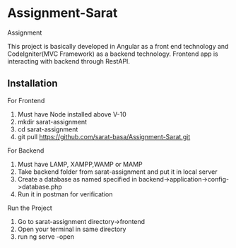 # Assignment-Sarat

Assignment

This project is basically developed in Angular as a front end technology and CodeIgniter(MVC Framework) as a backend technology.
Frontend app is interacting with backend through RestAPI.

Installation
----------------
For Frontend

  1. Must have Node installed above V-10
  2. mkdir sarat-assignment
  3. cd sarat-assignment
  4. git pull https://github.com/sarat-basa/Assignment-Sarat.git
  
For Backend

  1. Must have LAMP, XAMPP,WAMP or MAMP 
  2. Take backend folder from sarat-assignment and put it in local server 
  3. Create a database as named specified in backend->application->config->database.php
  4. Run it in postman for verification
  
Run the Project

  1. Go to sarat-assignment directory->frontend
  2. Open your terminal in same directory
  3. run ng serve -open 
  
 

  
 
